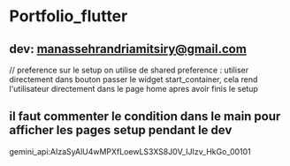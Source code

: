 # Portfolio_flutter

## dev: manassehrandriamitsiry@gmail.com

// preference sur le setup
on utilise de shared preference : utiliser directement dans bouton passer le widget start_container,
cela rend l'utilisateur directement dans le page home apres avoir finis le setup

## il faut commenter le condition dans le main pour afficher les pages setup pendant le dev

gemini_api:AIzaSyAlU4wMPXfLoewLS3XS8J0V_IJIzv_HkGo_00101
